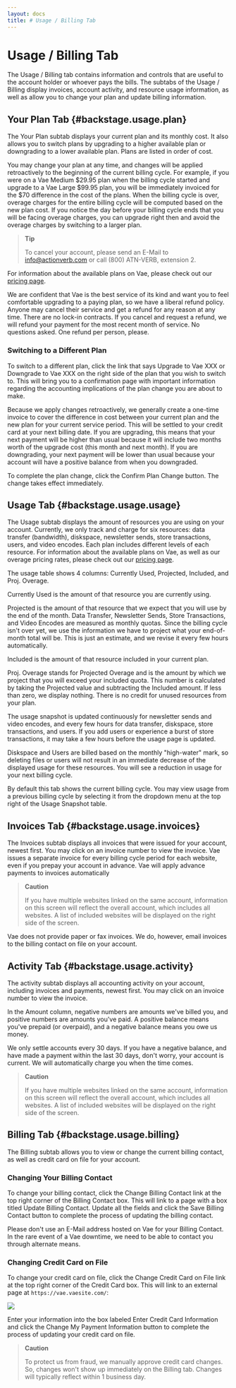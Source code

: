```yaml
---
layout: docs
title: # Usage / Billing Tab
---
```


# Usage / Billing Tab

The Usage / Billing tab contains information and controls that are
useful to the account holder or whoever pays the bills. The subtabs of
the Usage / Billing display invoices, account activity, and resource
usage information, as well as allow you to change your plan and update
billing information.

## Your Plan Tab {#backstage.usage.plan}

The Your Plan subtab displays your current plan and its monthly cost. It
also allows you to switch plans by upgrading to a higher available plan
or downgrading to a lower available plan. Plans are listed in order of
cost.

You may change your plan at any time, and changes will be applied
retroactively to the beginning of the current billing cycle. For
example, if you were on a Vae Medium \$29.95 plan when the billing cycle
started and upgrade to a Vae Large \$99.95 plan, you will be immediately
invoiced for the \$70 difference in the cost of the plans. When the
billing cycle is over, overage charges for the entire billing cycle will
be computed based on the new plan cost. If you notice the day before
your billing cycle ends that you will be facing overage charges, you can
upgrade right then and avoid the overage charges by switching to a
larger plan.

> **Tip**
>
> To cancel your account, please send an E-Mail to info@actionverb.com
> or call (800) ATN-VERB, extension 2.

For information about the available plans on Vae, please check out our
[pricing page](http://vaeplatform.com/pricing).

We are confident that Vae is the best service of its kind and want you
to feel comfortable upgrading to a paying plan, so we have a liberal
refund policy. Anyone may cancel their service and get a refund for any
reason at any time. There are no lock-in contracts. If you cancel and
request a refund, we will refund your payment for the most recent month
of service. No questions asked. One refund per person, please.

### Switching to a Different Plan

To switch to a different plan, click the link that says Upgrade to Vae
XXX or Downgrade to Vae XXX on the right side of the plan that you wish
to switch to. This will bring you to a confirmation page with important
information regarding the accounting implications of the plan change you
are about to make.

Because we apply changes retroactively, we generally create a one-time
invoice to cover the difference in cost between your current plan and
the new plan for your current service period. This will be settled to
your credit card at your next billing date. If you are upgrading, this
means that your next payment will be higher than usual because it will
include two months worth of the upgrade cost (this month and next
month). If you are downgrading, your next payment will be lower than
usual because your account will have a positive balance from when you
downgraded.

To complete the plan change, click the Confirm Plan Change button. The
change takes effect immediately.

## Usage Tab {#backstage.usage.usage}

The Usage subtab displays the amount of resources you are using on your
account. Currently, we only track and charge for six resources: data
transfer (bandwidth), diskspace, newsletter sends, store transactions,
users, and video encodes. Each plan includes different levels of each
resource. For information about the available plans on Vae, as well as
our overage pricing rates, please check out our [pricing
page](http://vaeplatform.com/pricing).

The usage table shows 4 columns: Currently Used, Projected, Included,
and Proj. Overage.

Currently Used is the amount of that resource you are currently using.

Projected is the amount of that resource that we expect that you will
use by the end of the month. Data Transfer, Newsletter Sends, Store
Transactions, and Video Encodes are measured as monthly quotas. Since
the billing cycle isn't over yet, we use the information we have to
project what your end-of-month total will be. This is just an estimate,
and we revise it every few hours automatically.

Included is the amount of that resource included in your current plan.

Proj. Overage stands for Projected Overage and is the amount by which we
project that you will exceed your included quota. This number is
calculated by taking the Projected value and subtracting the Included
amount. If less than zero, we display nothing. There is no credit for
unused resources from your plan.

The usage snapshot is updated continuously for newsletter sends and
video encodes, and every few hours for data transfer, diskspace, store
transactions, and users. If you add users or experience a burst of store
transactions, it may take a few hours before the usage page is updated.

Diskspace and Users are billed based on the monthly "high-water" mark,
so deleting files or users will not result in an immediate decrease of
the displayed usage for these resources. You will see a reduction in
usage for your next billing cycle.

By default this tab shows the current billing cycle. You may view usage
from a previous billing cycle by selecting it from the dropdown menu at
the top right of the Usage Snapshot table.

## Invoices Tab {#backstage.usage.invoices}

The Invoices subtab displays all invoices that were issued for your
account, newest first. You may click on an invoice number to view the
invoice. Vae issues a separate invoice for every billing cycle period
for each website, even if you prepay your account in advance. Vae will
apply advance payments to invoices automatically

> **Caution**
>
> If you have multiple websites linked on the same account, information
> on this screen will reflect the overall account, which includes all
> websites. A list of included websites will be displayed on the right
> side of the screen.

Vae does not provide paper or fax invoices. We do, however, email
invoices to the billing contact on file on your account.

## Activity Tab {#backstage.usage.activity}

The activity subtab displays all accounting activity on your account,
including invoices and payments, newest first. You may click on an
invoice number to view the invoice.

In the Amount column, negative numbers are amounts we've billed you, and
positive numbers are amounts you've paid. A positive balance means
you've prepaid (or overpaid), and a negative balance means you owe us
money.

We only settle accounts every 30 days. If you have a negative balance,
and have made a payment within the last 30 days, don't worry, your
account is current. We will automatically charge you when the time
comes.

> **Caution**
>
> If you have multiple websites linked on the same account, information
> on this screen will reflect the overall account, which includes all
> websites. A list of included websites will be displayed on the right
> side of the screen.

## Billing Tab {#backstage.usage.billing}

The Billing subtab allows you to view or change the current billing
contact, as well as credit card on file for your account.

### Changing Your Billing Contact

To change your billing contact, click the Change Billing Contact link at
the top right corner of the Billing Contact box. This will link to a
page with a box titled Update Billing Contact. Update all the fields and
click the Save Billing Contact button to complete the process of
updating the billing contact.

Please don't use an E-Mail address hosted on Vae for your Billing
Contact. In the rare event of a Vae downtime, we need to be able to
contact you through alternate means.

### Changing Credit Card on File

To change your credit card on file, click the Change Credit Card on File
link at the top right corner of the Credit Card box. This will link to
an external page at `https://vae.vaesite.com/`:

![](assets/images/screenshots/content_management/billing_add_card.png)

Enter your information into the box labeled Enter Credit Card
Information and click the Change My Payment Information button to
complete the process of updating your credit card on file.

> **Caution**
>
> To protect us from fraud, we manually approve credit card changes. So,
> changes won't show up immediately on the Billing tab. Changes will
> typically reflect within 1 business day.
